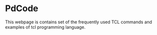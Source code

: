 # PdCode
This webpage is contains set of the frequently used TCL commands and examples of tcl programming language.
